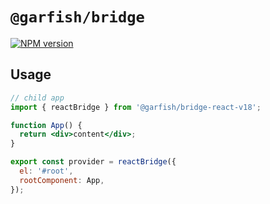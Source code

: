 # `@garfish/bridge`

[![NPM version](https://img.shields.io/npm/v/@garfish/bridge.svg?style=flat-square)](https://www.npmjs.com/package/@garfish/bridge)

## Usage

```jsx
// child app
import { reactBridge } from '@garfish/bridge-react-v18';

function App() {
  return <div>content</div>;
}

export const provider = reactBridge({
  el: '#root',
  rootComponent: App,
});
```
